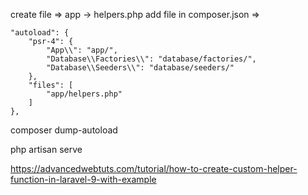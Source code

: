 create file => app -> helpers.php
add file in composer.json =>

    "autoload": {
        "psr-4": {
            "App\\": "app/",
            "Database\\Factories\\": "database/factories/",
            "Database\\Seeders\\": "database/seeders/"
        },
        "files": [
            "app/helpers.php"
        ]
    },
    

composer dump-autoload

php artisan serve



https://advancedwebtuts.com/tutorial/how-to-create-custom-helper-function-in-laravel-9-with-example

